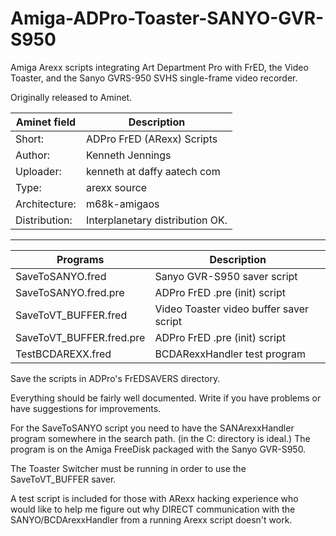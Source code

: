 # Amiga-ADPro-Toaster-SANYO-GVR-S950

Amiga Arexx scripts integrating Art Department Pro with FrED, the Video Toaster, and the Sanyo GVRS-950 SVHS single-frame video recorder.

Originally released to Aminet.

Aminet field | Description
--- | ---
Short: |        ADPro FrED (ARexx) Scripts
Author:  |     Kenneth Jennings
Uploader: |    kenneth at daffy aatech com
Type:      |   arexx source
Architecture: | m68k-amigaos
Distribution: | Interplanetary distribution OK.

---

Programs | Description
--- | ---
SaveToSANYO.fred         | Sanyo GVR-S950 saver script
SaveToSANYO.fred.pre     | ADPro FrED .pre (init) script
SaveToVT_BUFFER.fred     | Video Toaster video buffer saver script
SaveToVT_BUFFER.fred.pre | ADPro FrED .pre (init) script
TestBCDAREXX.fred        | BCDARexxHandler test program


Save the scripts in ADPro's FrEDSAVERS directory.  

Everything should be fairly well documented.
Write if you have problems or have 
suggestions for improvements.

For the SaveToSANYO script you need to have 
the SANArexxHandler program somewhere in the search path.  (in the C: 
directory is ideal.)  The program is on the 
Amiga FreeDisk packaged with the Sanyo GVR-S950.


The Toaster Switcher must be running in order 
to use the SaveToVT_BUFFER saver.

A test script is included for those with ARexx
hacking experience who would like to help
me figure out why DIRECT communication with
the SANYO/BCDArexxHandler from a running Arexx
script doesn't work.
